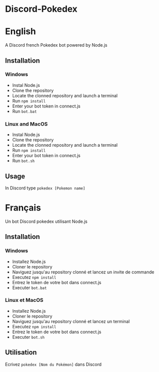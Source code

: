 # Discord-Pokedex

# English

A Discord french Pokedex bot powered by Node.js

## Installation

### Windows
- Instal Node.js
- Clone the repository
- Locate the clonned repository and launch a terminal
- Run ```npm install```
- Enter your bot token in connect.js
- Run ```bot.bat```

### Linux and MacOS
- Instal Node.js
- Clone the repository
- Locate the clonned repository and launch a terminal
- Run ```npm install```
- Enter your bot token in connect.js
- Run ```bot.sh```


## Usage

In Discord type ```pokedex [Pokemon name]```


# Français

Un bot Discord pokedex utilisant Node.js

## Installation

### Windows
- Installez Node.js
- Cloner le repository
- Naviguez jusqu'au repository clonné et lancez un invite de commande 
- Executez ```npm install```
- Entrez le token de votre bot dans connect.js
- Executer ```bot.bat```

### Linux et MacOS
- Installez Node.js
- Cloner le repository
- Naviguez jusqu'au repository clonné et lancez un terminal
- Executez ```npm install```
- Entrez le token de votre bot dans connect.js
- Executer ```bot.sh```


## Utilisation

Ecrivez  ```pokedex [Nom du Pokémon]``` dans Discord
